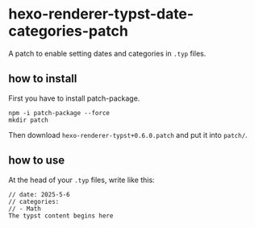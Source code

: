 # hexo-renderer-typst-date-categories-patch
A patch to enable setting dates and categories in `.typ` files.
## how to install
First you have to install patch-package.
```
npm -i patch-package --force
mkdir patch
```
Then download `hexo-renderer-typst+0.6.0.patch` and put it into `patch/`.
## how to use
At the head of your `.typ` files, write like this:
```typst
// date: 2025-5-6
// categories:
// - Math
The typst content begins here
```

